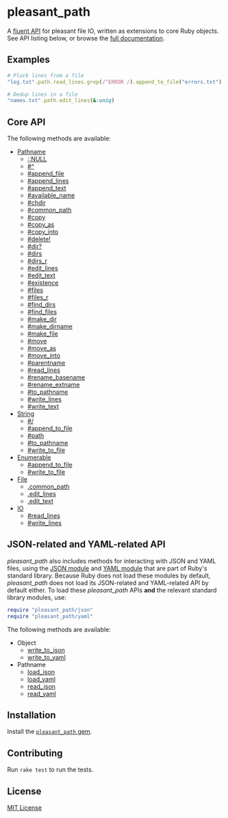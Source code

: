 # pleasant_path

A [fluent API] for pleasant file IO, written as extensions to core Ruby
objects.  See API listing below, or browse the [full documentation].

[fluent API]: https://en.wikipedia.org/wiki/Fluent_interface
[full documentation]: https://www.rubydoc.info/gems/pleasant_path/


## Examples

```ruby
# Pluck lines from a file
"log.txt".path.read_lines.grep(/^ERROR /).append_to_file("errors.txt")

# Dedup lines in a file
"names.txt".path.edit_lines(&:uniq)
```


## Core API

The following methods are available:

- [Pathname](https://www.rubydoc.info/gems/pleasant_path/Pathname)
  - [::NULL](https://www.rubydoc.info/gems/pleasant_path/Pathname#NULL-constant)
  - [#^](https://www.rubydoc.info/gems/pleasant_path/Pathname:%5E)
  - [#append_file](https://www.rubydoc.info/gems/pleasant_path/Pathname:append_file)
  - [#append_lines](https://www.rubydoc.info/gems/pleasant_path/Pathname:append_lines)
  - [#append_text](https://www.rubydoc.info/gems/pleasant_path/Pathname:append_text)
  - [#available_name](https://www.rubydoc.info/gems/pleasant_path/Pathname:available_name)
  - [#chdir](https://www.rubydoc.info/gems/pleasant_path/Pathname:chdir)
  - [#common_path](https://www.rubydoc.info/gems/pleasant_path/Pathname:common_path)
  - [#copy](https://www.rubydoc.info/gems/pleasant_path/Pathname:copy)
  - [#copy_as](https://www.rubydoc.info/gems/pleasant_path/Pathname:copy_as)
  - [#copy_into](https://www.rubydoc.info/gems/pleasant_path/Pathname:copy_into)
  - [#delete!](https://www.rubydoc.info/gems/pleasant_path/Pathname:delete%21)
  - [#dir?](https://www.rubydoc.info/gems/pleasant_path/Pathname:dir%3F)
  - [#dirs](https://www.rubydoc.info/gems/pleasant_path/Pathname:dirs)
  - [#dirs_r](https://www.rubydoc.info/gems/pleasant_path/Pathname:dirs_r)
  - [#edit_lines](https://www.rubydoc.info/gems/pleasant_path/Pathname:edit_lines)
  - [#edit_text](https://www.rubydoc.info/gems/pleasant_path/Pathname:edit_text)
  - [#existence](https://www.rubydoc.info/gems/pleasant_path/Pathname:existence)
  - [#files](https://www.rubydoc.info/gems/pleasant_path/Pathname:files)
  - [#files_r](https://www.rubydoc.info/gems/pleasant_path/Pathname:files_r)
  - [#find_dirs](https://www.rubydoc.info/gems/pleasant_path/Pathname:find_dirs)
  - [#find_files](https://www.rubydoc.info/gems/pleasant_path/Pathname:find_files)
  - [#make_dir](https://www.rubydoc.info/gems/pleasant_path/Pathname:make_dir)
  - [#make_dirname](https://www.rubydoc.info/gems/pleasant_path/Pathname:make_dirname)
  - [#make_file](https://www.rubydoc.info/gems/pleasant_path/Pathname:make_file)
  - [#move](https://www.rubydoc.info/gems/pleasant_path/Pathname:move)
  - [#move_as](https://www.rubydoc.info/gems/pleasant_path/Pathname:move_as)
  - [#move_into](https://www.rubydoc.info/gems/pleasant_path/Pathname:move_into)
  - [#parentname](https://www.rubydoc.info/gems/pleasant_path/Pathname:parentname)
  - [#read_lines](https://www.rubydoc.info/gems/pleasant_path/Pathname:read_lines)
  - [#rename_basename](https://www.rubydoc.info/gems/pleasant_path/Pathname:rename_basename)
  - [#rename_extname](https://www.rubydoc.info/gems/pleasant_path/Pathname:rename_extname)
  - [#to_pathname](https://www.rubydoc.info/gems/pleasant_path/Pathname:to_pathname)
  - [#write_lines](https://www.rubydoc.info/gems/pleasant_path/Pathname:write_lines)
  - [#write_text](https://www.rubydoc.info/gems/pleasant_path/Pathname:write_text)
- [String](https://www.rubydoc.info/gems/pleasant_path/String)
  - [#/](https://www.rubydoc.info/gems/pleasant_path/String:%2F)
  - [#append_to_file](https://www.rubydoc.info/gems/pleasant_path/String:append_to_file)
  - [#path](https://www.rubydoc.info/gems/pleasant_path/String:path)
  - [#to_pathname](https://www.rubydoc.info/gems/pleasant_path/String:to_pathname)
  - [#write_to_file](https://www.rubydoc.info/gems/pleasant_path/String:write_to_file)
- [Enumerable](https://www.rubydoc.info/gems/pleasant_path/Enumerable)
  - [#append_to_file](https://www.rubydoc.info/gems/pleasant_path/Enumerable:append_to_file)
  - [#write_to_file](https://www.rubydoc.info/gems/pleasant_path/Enumerable:write_to_file)
- [File](https://www.rubydoc.info/gems/pleasant_path/File)
  - [.common_path](https://www.rubydoc.info/gems/pleasant_path/File.common_path)
  - [.edit_lines](https://www.rubydoc.info/gems/pleasant_path/File.edit_lines)
  - [.edit_text](https://www.rubydoc.info/gems/pleasant_path/File.edit_text)
- [IO](https://www.rubydoc.info/gems/pleasant_path/IO)
  - [#read_lines](https://www.rubydoc.info/gems/pleasant_path/IO:read_lines)
  - [#write_lines](https://www.rubydoc.info/gems/pleasant_path/IO:write_lines)


## JSON-related and YAML-related API

*pleasant_path* also includes methods for interacting with JSON and YAML
files, using the [JSON module] and [YAML module] that are part of Ruby's
standard library.  Because Ruby does not load these modules by default,
*pleasant_path* does not load its JSON-related and YAML-related API by
default either.  To load these *pleasant_path* APIs **and** the relevant
standard library modules, use:

```ruby
require "pleasant_path/json"
require "pleasant_path/yaml"
```

[JSON module]: https://docs.ruby-lang.org/en/master/JSON.html
[YAML module]: https://docs.ruby-lang.org/en/master/YAML.html

The following methods are available:

- Object
  - [write_to_json](https://www.rubydoc.info/gems/pleasant_path/Object:write_to_json)
  - [write_to_yaml](https://www.rubydoc.info/gems/pleasant_path/Object:write_to_yaml)
- Pathname
  - [load_json](https://www.rubydoc.info/gems/pleasant_path/Pathname:load_json)
  - [load_yaml](https://www.rubydoc.info/gems/pleasant_path/Pathname:load_yaml)
  - [read_json](https://www.rubydoc.info/gems/pleasant_path/Pathname:read_json)
  - [read_yaml](https://www.rubydoc.info/gems/pleasant_path/Pathname:read_yaml)


## Installation

Install the [`pleasant_path` gem](https://rubygems.org/gems/pleasant_path).


## Contributing

Run `rake test` to run the tests.


## License

[MIT License](LICENSE.txt)
